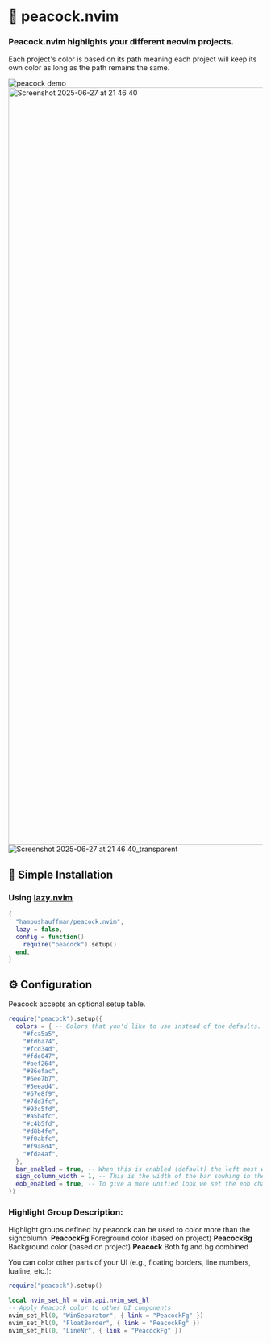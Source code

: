 # 🦚 peacock.nvim

### Peacock.nvim highlights your different neovim projects. 
Each project's color is based on its path meaning each project will keep its own color as long as the path remains the same.

![peacock demo](https://user-images.githubusercontent.com/your-demo-gif-url.gif)
<img width="1500" alt="Screenshot 2025-06-27 at 21 46 40" src="https://github.com/user-attachments/assets/fd67dffe-4eb6-4b12-9c25-97195023031c" />
![Screenshot 2025-06-27 at 21 46 40_transparent](https://github.com/user-attachments/assets/f109f6a3-0e76-4dda-9050-326b96424e37)


## 🚀 Simple Installation

### Using [lazy.nvim](https://github.com/folke/lazy.nvim)

```lua
{
  "hampushauffman/peacock.nvim",
  lazy = false,
  config = function()
    require("peacock").setup()
  end,
}
```
## ⚙️ Configuration
Peacock accepts an optional setup table.

```lua
require("peacock").setup({
  colors = { -- Colors that you'd like to use instead of the defaults.
    "#fca5a5",
    "#fdba74",
    "#fcd34d",
    "#fde047",
    "#bef264",
    "#86efac",
    "#6ee7b7",
    "#5eead4",
    "#67e8f9",
    "#7dd3fc",
    "#93c5fd",
    "#a5b4fc",
    "#c4b5fd",
    "#d8b4fe",
    "#f0abfc",
    "#f9a8d4",
    "#fda4af",
  },
  bar_enabled = true, -- When this is enabled (default) the left most window will show its signcolumn with the project color.
  sign_column_width = 1, -- This is the width of the bar sowhing in the left most window.
  eob_enabled = true, -- To give a more unified look we set the eob character to █ and color it to the project color
})
```

### Highlight Group	Description:
Highlight groups defined by peacock can be used to color more than the signcolumn.
**PeacockFg**	Foreground color (based on project)
**PeacockBg**	Background color (based on project)
**Peacock**	Both fg and bg combined

You can color other parts of your UI (e.g., floating borders, line numbers, lualine, etc.):
```lua
require("peacock").setup()

local nvim_set_hl = vim.api.nvim_set_hl
-- Apply Peacock color to other UI components
nvim_set_hl(0, "WinSeparator", { link = "PeacockFg" })
nvim_set_hl(0, "FloatBorder", { link = "PeacockFg" })
nvim_set_hl(0, "LineNr", { link = "PeacockFg" })

```
